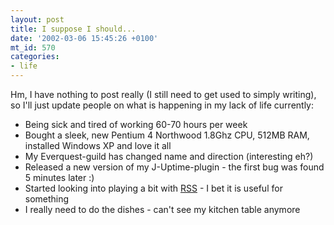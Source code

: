 ```yaml
---
layout: post
title: I suppose I should...
date: '2002-03-06 15:45:26 +0100'
mt_id: 570
categories:
- life
---
```

Hm, I have nothing to post really (I still need to get used to simply writing), so I'll just update people on what is happening in my lack of life currently:
<ul>
<li>Being sick and tired of working 60-70 hours per week</li>
<li>Bought a sleek, new Pentium 4 Northwood 1.8Ghz CPU, 512MB RAM, installed Windows XP and love it all</li>
<li>My Everquest-guild has changed name and direction (interesting eh?)</li>
<li>Released a new version of my J-Uptime-plugin - the first bug was found 5 minutes later :)</li>
<li>Started looking into playing a bit with <a href="http://groups.yahoo.com/group/rss-dev/files/namespace.html">RSS</a> - I bet it is useful for something</li>
<li>I really need to do the dishes - can't see my kitchen table anymore</li>
</ul>
